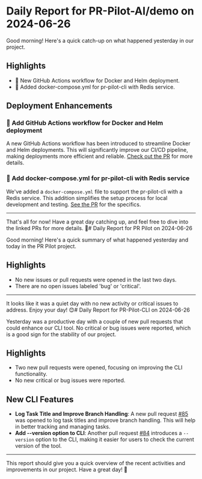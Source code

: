 # Daily Report for PR-Pilot-AI/demo on 2024-06-26

Good morning! Here's a quick catch-up on what happened yesterday in our project.

## Highlights
- 🚀 New GitHub Actions workflow for Docker and Helm deployment.
- 🔧 Added docker-compose.yml for pr-pilot-cli with Redis service.

## Deployment Enhancements
### 🚀 Add GitHub Actions workflow for Docker and Helm deployment
A new GitHub Actions workflow has been introduced to streamline Docker and Helm deployments. This will significantly improve our CI/CD pipeline, making deployments more efficient and reliable. [Check out the PR](https://github.com/PR-Pilot-AI/demo/pull/36) for more details.

### 🔧 Add docker-compose.yml for pr-pilot-cli with Redis service
We've added a `docker-compose.yml` file to support the pr-pilot-cli with a Redis service. This addition simplifies the setup process for local development and testing. [See the PR](https://github.com/PR-Pilot-AI/demo/pull/35) for the specifics.

---

That's all for now! Have a great day catching up, and feel free to dive into the linked PRs for more details. 🚀# Daily Report for PR Pilot on 2024-06-26

Good morning! Here's a quick summary of what happened yesterday and today in the PR Pilot project.

## Highlights
- No new issues or pull requests were opened in the last two days.
- There are no open issues labeled 'bug' or 'critical'.

---

It looks like it was a quiet day with no new activity or critical issues to address. Enjoy your day! 😊# Daily Report for PR-Pilot-CLI on 2024-06-26

Yesterday was a productive day with a couple of new pull requests that could enhance our CLI tool. No critical or bug issues were reported, which is a good sign for the stability of our project.

## Highlights
- Two new pull requests were opened, focusing on improving the CLI functionality.
- No new critical or bug issues were reported.

## New CLI Features
- **Log Task Title and Improve Branch Handling**: A new pull request [#85](https://github.com/PR-Pilot-AI/pr-pilot-cli/pull/85) was opened to log task titles and improve branch handling. This will help in better tracking and managing tasks.
- **Add --version option to CLI**: Another pull request [#84](https://github.com/PR-Pilot-AI/pr-pilot-cli/pull/84) introduces a `--version` option to the CLI, making it easier for users to check the current version of the tool.

---

This report should give you a quick overview of the recent activities and improvements in our project. Have a great day! 🚀